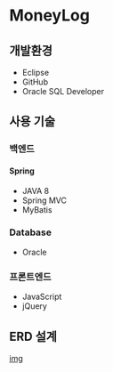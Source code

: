 # MoneyLog

## 개발환경
- Eclipse
- GitHub
- Oracle SQL Developer

## 사용 기술
### 백엔드
#### Spring
- JAVA 8
- Spring MVC
- MyBatis

### Database
- Oracle

### 프론트엔드
- JavaScript
- jQuery

## ERD 설계
[img](./docs/DB모델링_머니로그.png)
